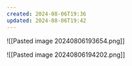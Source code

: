 ```yaml
---
created: 2024-08-06T19:36
updated: 2024-08-06T19:42
---
```

![[Pasted image 20240806193654.png]]

![[Pasted image 20240806194202.png]]